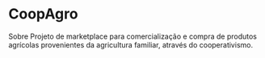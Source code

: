 # CoopAgro
Sobre Projeto de marketplace para comercialização e compra de produtos agrícolas provenientes da agricultura familiar, através do cooperativismo.

